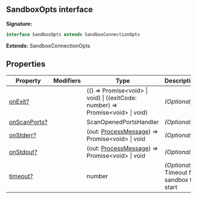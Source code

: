 
## SandboxOpts interface

**Signature:**

```typescript
interface SandboxOpts extends SandboxConnectionOpts 
```
**Extends:** SandboxConnectionOpts

## Properties

|  Property | Modifiers | Type | Description |
|  --- | --- | --- | --- |
|  [onExit?](./sdk.sandboxopts.onexit.md) |  | (() =&gt; Promise&lt;void&gt; \| void) \| ((exitCode: number) =&gt; Promise&lt;void&gt; \| void) | _(Optional)_ |
|  [onScanPorts?](./sdk.sandboxopts.onscanports.md) |  | ScanOpenedPortsHandler | _(Optional)_ |
|  [onStderr?](./sdk.sandboxopts.onstderr.md) |  | (out: [ProcessMessage](./sdk.processmessage.md)) =&gt; Promise&lt;void&gt; \| void | _(Optional)_ |
|  [onStdout?](./sdk.sandboxopts.onstdout.md) |  | (out: [ProcessMessage](./sdk.processmessage.md)) =&gt; Promise&lt;void&gt; \| void | _(Optional)_ |
|  [timeout?](./sdk.sandboxopts.timeout.md) |  | number | _(Optional)_ Timeout for sandbox to start |

